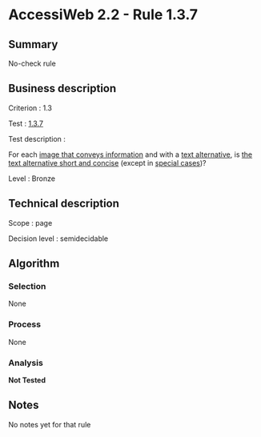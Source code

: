 # AccessiWeb 2.2 - Rule 1.3.7

## Summary

No-check rule

## Business description

Criterion : 1.3

Test : [1.3.7](http://www.accessiweb.org/index.php/accessiweb-22-english-version.html#test-1-3-7)

Test description :

For each [image that conveys
information](http://www.accessiweb.org/index.php/glossary-76.html#mImgInfo)
and with a [text
alternative](http://www.accessiweb.org/index.php/glossary-76.html#mAltTexteImg),
is [the text alternative short and
concise](http://www.accessiweb.org/index.php/glossary-76.html#maltCC)
(except in [special
cases](http://www.accessiweb.org/index.php/glossary-76.html#cpCrit1-3 "Special cases for criterion 1.3"))?

Level : Bronze

## Technical description

Scope : page

Decision level :
semidecidable

## Algorithm

### Selection

None

### Process

None

### Analysis

**Not Tested**

## Notes

No notes yet for that rule
